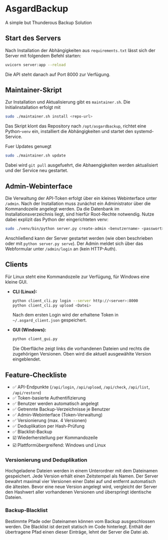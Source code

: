 # AsgardBackup
A simple but Thunderous Backup Solution

## Start des Servers

Nach Installation der Abhängigkeiten aus `requirements.txt` lässt sich der Server mit folgendem Befehl starten:

```bash
uvicorn server:app --reload
```

Die API steht danach auf Port 8000 zur Verfügung.
## Maintainer-Skript

Zur Installation und Aktualisierung gibt es `maintainer.sh`.
Die Initialinstallation erfolgt mit

```bash
sudo ./maintainer.sh install <repo-url>
```

Das Skript klont das Repository nach `/opt/asgardbackup`, richtet eine Python-`venv` ein,
installiert die Abhängigkeiten und startet den systemd-Service.

Fuer Updates genuegt

```bash
sudo ./maintainer.sh update
```

Dabei wird `git pull` ausgefuehrt, die Abhaengigkeiten werden aktualisiert und der Service neu gestartet.


## Admin-Webinterface

Die Verwaltung der API-Token erfolgt über ein kleines Webinterface unter `/admin`.
Nach der Installation muss zunächst ein Administrator über die Kommandozeile angelegt werden.
Da die Datenbank im Installationsverzeichnis liegt, sind hierfür Root-Rechte notwendig.
Nutze dabei explizit das Python der eingerichteten venv:

```bash
sudo ./venv/bin/python server.py create-admin <benutzername> <passwort>
```

Anschließend kann der Server gestartet werden (wie oben beschrieben oder mit `python server.py serve`).
Der Admin meldet sich über das Webformular unter `/admin/login` an (kein HTTP-Auth).

## Clients

Für Linux steht eine Kommandozeile zur Verfügung, für Windows eine kleine GUI.

- **CLI (Linux):**
  ```bash
  python client_cli.py login --server http://<server>:8000
  python client_cli.py upload <Datei>
  ```
  Nach dem ersten Login wird der erhaltene Token in `~/.asgard_client.json` gespeichert.

- **GUI (Windows):**
  ```bash
  python client_gui.py
  ```
  Die Oberfläche zeigt links die vorhandenen Dateien und rechts die zugehörigen Versionen.
  Oben wird die aktuell ausgewählte Version eingeblendet.
  

## Feature-Checkliste

- ✅ API-Endpunkte (`/api/login`, `/api/upload`, `/api/check`, `/api/list`, `/api/restore`)
- ✅ Token-basierte Authentifizierung
- ✅ Benutzer werden automatisch angelegt
- ✅ Getrennte Backup-Verzeichnisse je Benutzer
- ✅ Admin-Webinterface (Token-Verwaltung)
- ✅ Versionierung (max. 4 Versionen)
- ✅ Deduplikation per Hash-Prüfung
- ✅ Blacklist-Backup
- ☑️ Wiederherstellung per Kommandozeile
- ☑️ Plattformübergreifend: Windows und Linux

### Versionierung und Deduplikation

Hochgeladene Dateien werden in einem Unterordner mit dem Dateinamen
gespeichert. Jede Version erhält einen Zeitstempel als Namen. Der Server
bewahrt maximal vier Versionen einer Datei auf und entfernt automatisch die
ältesten. Bevor eine neue Version angelegt wird, vergleicht der Server den
Hashwert aller vorhandenen Versionen und überspringt identische Dateien.

### Backup-Blacklist

Bestimmte Pfade oder Dateinamen können vom Backup ausgeschlossen werden. Die
Blacklist ist derzeit statisch im Code hinterlegt. Enthält der übertragene
Pfad einen dieser Einträge, lehnt der Server die Datei ab.

